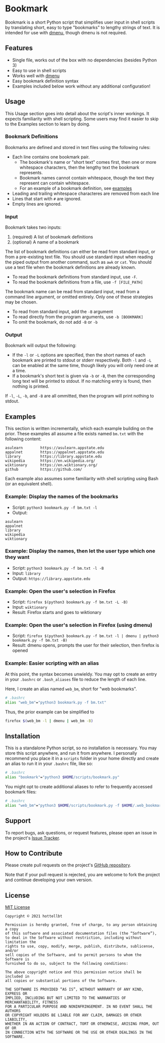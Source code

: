 Bookmark
========

Bookmark is a short Python script that simplifies user input in shell scripts
by translating short, easy to type "bookmarks" to lengthy strings of text. It
is intended for use with [dmenu](https://tools.suckless.org/dmenu/), though
dmenu is not required.

Features
--------

- Single file, works out of the box with no dependencies (besides Python 3)
- Easy to use in shell scripts
- Works well with [dmenu](https://tools.suckless.org/dmenu/)
- Easy bookmark definition syntax
- Examples included below work without any additional configuration!

Usage
-----

This Usage section goes into detail about the script's inner workings. It
expects familiarity with shell scripting. Some users may find it easier to
skip to the Examples section to learn by doing.

### Bookmark Definitions

Bookmarks are defined and stored in text files using the following rules:

- Each line contains one bookmark pair.
    - The bookmark's name or "short text" comes first, then one or more
      whitespace characters, then the lengthy text the bookmark represents.
    - Bookmark names cannot contain whitespace, though the text they represent
      can contain whitespace.
    - For an example of a bookmark definition, see [examples](#examples)
- Leading and trailing whitespace characteres are removed from each line
- Lines that start with `#` are ignored.
- Empty lines are ignored.

### Input

Bookmark takes two inputs: 

1. (required) A list of bookmark definitions
2. (optional) A name of a bookmark

The list of bookmark definitions can either be read from standard input,
or from a pre-existing text file. You should use standard input when reading
the piped output from another command, such as `awk` or `cat`. You should use
a text file when the bookmark definitions are already known.

- To read the bookmark definitions from standard input, use `-F`.
- To read the bookmark definitions from a file, use `-f [FILE_PATH]`

The bookmark name can be read from standard input, read from a command line
argument, or omitted entirely. Only one of these strategies may be chosen.

- To read from standard input, add the `-B` argument
- To read directly from the program arguments, use `-b [BOOKMARK]`
- To omit the bookmark, do not add `-B` or `-b`

### Output

Bookmark will output the following:

- If the `-l` or `-L` options are specified, then the short names of each bookmark
  are printed to stdout or stderr respectively. Both `-l` and `-L` can be
  enabled at the same time, though likely you will only need one at a time.
- If a bookmark's short text is given via `-b` or `-B`, then the corresponding
  long text will be printed to stdout. If no matching entry is found, then
  nothing is printed.

If `-l`, `-L`, `-b`, and `-B` are all ommitted, then the program will print
nothing to stdout.


Examples
--------

This section is written incrementally, which each example building on the
prior. These examples all assume a file exists named `bm.txt` with the
following content:

```
asulearn        https://asulearn.appstate.edu
appalnet        https://appalnet.appstate.edu
library         https://library.appstate.edu
wikipedia       https://en.wikipedia.org/
wiktionary      https://en.wiktionary.org/
github          https://github.com/
```

Each example also assumes some familiarity with shell scripting using Bash
(or an equivalent shell).

### Example: Display the names of the bookmarks

- Script: `python3 bookmark.py -f bm.txt -l`
- Output: 

```
asulearn
appalnet
library
wikipedia
wiktionary
```


### Example: Display the names, then let the user type which one they want

- Script: `python3 bookmark.py -f bm.txt -l -B`
- Input: `library`
- Output: `https://library.appstate.edu`


### Example: Open the user's selection in Firefox

- Script: `firefox $(python3 bookmark.py -f bm.txt -L -B)`
- Input: `wiktionary`
- Result: Firefox starts and goes to wiktionary


### Example: Open the user's selection in Firefox (using dmenu)

- Script: `firefox $(python3 bookmark.py -f bm.txt -l | dmenu | python3 bookmark.py -f bm.txt -B)`
- Result: dmenu opens, prompts the user for their selection, then firefox is opened


### Example: Easier scripting with an alias

At this point, the syntax becomes unwieldy. You may opt to create an entry in
your `.bashrc` or `.bash_aliases` file to reduce the length of each line.

Here, I create an alias named `web_bm`, short for "web bookmarks".

```bash
# .bashrc
alias "web_bm"="python3 bookmark.py -f bm.txt"
```

Thus, the prior example can be simplified to

```bash
firefox $(web_bm -l | dmenu | web_bm -B)
```


Installation
------------

This is a standalone Python script, so no installation is necessary. You may
store this script anywhere, and run it from anywhere. I personally recommend
you place it in a `scripts` folder in your home directly and create an alias
to run it in your `.bashrc` file, like so:

```bash
# .bashrc
alias "bookmark"="python3 $HOME/scripts/bookmark.py"
```

You might opt to create additional aliases to refer to frequently accessed
bookmark files:

```bash
# .bashrc
alias "web_bm"="python3 $HOME/scripts/bookmark.py -f $HOME/.web_bookmarks"
```


Support
-------

To report bugs, ask questions, or request features, please open an issue in
the project's [Issue Tracker](https://github.com/hottellbt/bookmark/issues).


How to Contribute
-----------------

Please create pull requests on the project's
[GitHub repository](https://github.com/hottellbt/bookmark).

Note that if your pull request is rejected, you are welcome to fork the
project and continue developing your own version.


License
-------

[MIT License](https://mit-license.org/)


```
Copyright © 2021 hottellbt

Permission is hereby granted, free of charge, to any person obtaining a copy
of this software and associated documentation files (the “Software”),
to deal in the Software without restriction, including without limitation the
rights to use, copy, modify, merge, publish, distribute, sublicense, and/or
sell copies of the Software, and to permit persons to whom the Software is
furnished to do so, subject to the following conditions:

The above copyright notice and this permission notice shall be included in
all copies or substantial portions of the Software.

THE SOFTWARE IS PROVIDED “AS IS”, WITHOUT WARRANTY OF ANY KIND, EXPRESS OR
IMPLIED, INCLUDING BUT NOT LIMITED TO THE WARRANTIES OF MERCHANTABILITY, FITNESS
FOR A PARTICULAR PURPOSE AND NONINFRINGEMENT. IN NO EVENT SHALL THE AUTHORS
OR COPYRIGHT HOLDERS BE LIABLE FOR ANY CLAIM, DAMAGES OR OTHER LIABILITY,
WHETHER IN AN ACTION OF CONTRACT, TORT OR OTHERWISE, ARISING FROM, OUT OF OR
IN CONNECTION WITH THE SOFTWARE OR THE USE OR OTHER DEALINGS IN THE SOFTWARE.
```

